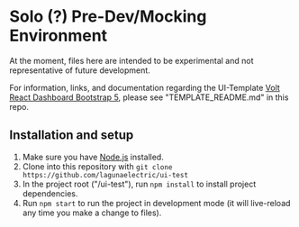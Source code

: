 # Solo (?) Pre-Dev/Mocking Environment

At the moment, files here are intended to be experimental and not representative of future development.

For information, links, and documentation regarding the UI-Template [Volt React Dashboard Bootstrap 5](https://demo.themesberg.com/volt-react-dashboard), please see "TEMPLATE_README.md" in this repo.

## Installation and setup

1. Make sure you have [Node.js](https://nodejs.org/en/) installed.
1. Clone into this repository with `git clone https://github.com/lagunaelectric/ui-test`
1. In the project root ("/ui-test"), run `npm install` to install project dependencies.
1. Run `npm start` to run the project in development mode (it will live-reload any time you make a change to files).
